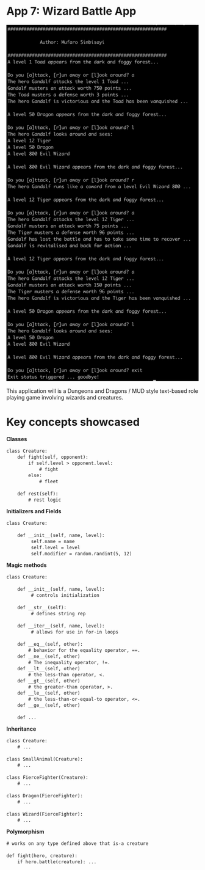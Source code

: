 # App 7: Wizard Battle App

![image](app-7.png)
 
This application will is a Dungeons and Dragons / MUD style text-based role playing game involving wizards and creatures.

Key concepts showcased
=================

**Classes**

    class Creature:
        def fight(self, opponent):
            if self.level > opponent.level:
                # fight
            else:
                # fleet
       
        def rest(self):
            # rest logic

**Initializers and Fields**

    class Creature:
    
        def __init__(self, name, level):
             self.name = name
             self.level = level
             self.modifier = random.randint(5, 12)

**Magic methods**

    class Creature:
    
        def __init__(self, name, level):
             # controls initialization
             
        def __str__(self):
             # defines string rep
             
        def __iter__(self, name, level):
             # allows for use in for-in loops

        def __eq__(self, other):
            # behavior for the equality operator, ==.
        def __ne__(self, other)
            # The inequality operator, !=.
        def __lt__(self, other)
            # the less-than operator, <.
        def __gt__(self, other)
            # the greater-than operator, >.
        def __le__(self, other)
            # the less-than-or-equal-to operator, <=.
        def __ge__(self, other)
        
        def ...


**Inheritance**

    class Creature:
        # ...

    class SmallAnimal(Creature):
        # ...

    class FierceFighter(Creature):
        # ...
        
    class Dragon(FierceFighter):
        # ...
        
    class Wizard(FierceFighter):
        # ...

**Polymorphism**

    # works on any type defined above that is-a creature
    
    def fight(hero, creature):
        if hero.battle(creature): ...
